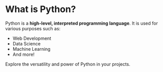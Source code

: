 # What is Python?

Python is a **high-level, interpreted programming language**. It is used for various purposes such as:

- Web Development
- Data Science
- Machine Learning
- And more!

Explore the versatility and power of Python in your projects.